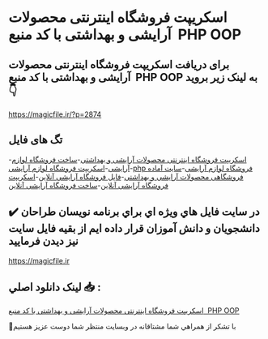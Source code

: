 # اسکریپت فروشگاه اینترنتی محصولات آرایشی و بهداشتی با کد منبع  PHP OOP

## برای دریافت اسکریپت فروشگاه اینترنتی محصولات آرایشی و بهداشتی با کد منبع  PHP OOP به لینک زیر بروید 👇

https://magicfile.ir/?p=2874

## تگ های فایل

-[اسکریپت فروشگاه اینترنتی محصولات آرایشی و بهداشتی](https://magicfile.ir/product/%d8%a7%d8%b3%da%a9%d8%b1%db%8c%d9%be%d8%aa-%d9%81%d8%b1%d9%88%d8%b4%da%af%d8%a7%d9%87-%d8%a7%db%8c%d9%86%d8%aa%d8%b1%d9%86%d8%aa%db%8c-%d9%85%d8%ad%d8%b5%d9%88%d9%84%d8%a7%d8%aa-%d8%a2%d8%b1%d8%a7%db%8c%d8%b4%db%8c-%d9%88-%d8%a8%d9%87%d8%af%d8%a7%d8%b4%d8%aa%db%8c-php/)-[ساخت فروشگاه لوازم آرایشی](https://magicfile.ir/product/%d8%a7%d8%b3%da%a9%d8%b1%db%8c%d9%be%d8%aa-%d9%81%d8%b1%d9%88%d8%b4%da%af%d8%a7%d9%87-%d8%a7%db%8c%d9%86%d8%aa%d8%b1%d9%86%d8%aa%db%8c-%d9%85%d8%ad%d8%b5%d9%88%d9%84%d8%a7%d8%aa-%d8%a2%d8%b1%d8%a7%db%8c%d8%b4%db%8c-%d9%88-%d8%a8%d9%87%d8%af%d8%a7%d8%b4%d8%aa%db%8c-php/)-[اسکریپت فروشگاه لوازم آرایشی](https://magicfile.ir/product/%d8%a7%d8%b3%da%a9%d8%b1%db%8c%d9%be%d8%aa-%d9%81%d8%b1%d9%88%d8%b4%da%af%d8%a7%d9%87-%d8%a7%db%8c%d9%86%d8%aa%d8%b1%d9%86%d8%aa%db%8c-%d9%85%d8%ad%d8%b5%d9%88%d9%84%d8%a7%d8%aa-%d8%a2%d8%b1%d8%a7%db%8c%d8%b4%db%8c-%d9%88-%d8%a8%d9%87%d8%af%d8%a7%d8%b4%d8%aa%db%8c-php/)-[php فروشگاه لوازم آرایشی](https://magicfile.ir/product/%d8%a7%d8%b3%da%a9%d8%b1%db%8c%d9%be%d8%aa-%d9%81%d8%b1%d9%88%d8%b4%da%af%d8%a7%d9%87-%d8%a7%db%8c%d9%86%d8%aa%d8%b1%d9%86%d8%aa%db%8c-%d9%85%d8%ad%d8%b5%d9%88%d9%84%d8%a7%d8%aa-%d8%a2%d8%b1%d8%a7%db%8c%d8%b4%db%8c-%d9%88-%d8%a8%d9%87%d8%af%d8%a7%d8%b4%d8%aa%db%8c-php/)-[سایت آماده فروشگاهی محصولات آرایشی و بهداشتی](https://magicfile.ir/product/%d8%a7%d8%b3%da%a9%d8%b1%db%8c%d9%be%d8%aa-%d9%81%d8%b1%d9%88%d8%b4%da%af%d8%a7%d9%87-%d8%a7%db%8c%d9%86%d8%aa%d8%b1%d9%86%d8%aa%db%8c-%d9%85%d8%ad%d8%b5%d9%88%d9%84%d8%a7%d8%aa-%d8%a2%d8%b1%d8%a7%db%8c%d8%b4%db%8c-%d9%88-%d8%a8%d9%87%d8%af%d8%a7%d8%b4%d8%aa%db%8c-php/)-[فایل فروشگاه آرایشی آنلاین](https://magicfile.ir/product/%d8%a7%d8%b3%da%a9%d8%b1%db%8c%d9%be%d8%aa-%d9%81%d8%b1%d9%88%d8%b4%da%af%d8%a7%d9%87-%d8%a7%db%8c%d9%86%d8%aa%d8%b1%d9%86%d8%aa%db%8c-%d9%85%d8%ad%d8%b5%d9%88%d9%84%d8%a7%d8%aa-%d8%a2%d8%b1%d8%a7%db%8c%d8%b4%db%8c-%d9%88-%d8%a8%d9%87%d8%af%d8%a7%d8%b4%d8%aa%db%8c-php/)-[اسکریپت فروشگاه آرایشی آنلاین](https://magicfile.ir/product/%d8%a7%d8%b3%da%a9%d8%b1%db%8c%d9%be%d8%aa-%d9%81%d8%b1%d9%88%d8%b4%da%af%d8%a7%d9%87-%d8%a7%db%8c%d9%86%d8%aa%d8%b1%d9%86%d8%aa%db%8c-%d9%85%d8%ad%d8%b5%d9%88%d9%84%d8%a7%d8%aa-%d8%a2%d8%b1%d8%a7%db%8c%d8%b4%db%8c-%d9%88-%d8%a8%d9%87%d8%af%d8%a7%d8%b4%d8%aa%db%8c-php/)-[ساخت فروشگاه آرایشی آنلاین](https://magicfile.ir/product/%d8%a7%d8%b3%da%a9%d8%b1%db%8c%d9%be%d8%aa-%d9%81%d8%b1%d9%88%d8%b4%da%af%d8%a7%d9%87-%d8%a7%db%8c%d9%86%d8%aa%d8%b1%d9%86%d8%aa%db%8c-%d9%85%d8%ad%d8%b5%d9%88%d9%84%d8%a7%d8%aa-%d8%a2%d8%b1%d8%a7%db%8c%d8%b4%db%8c-%d9%88-%d8%a8%d9%87%d8%af%d8%a7%d8%b4%d8%aa%db%8c-php/)

## ✔️ در سايت فايل هاي ويژه اي براي برنامه نويسان طراحان دانشجويان و دانش آموزان قرار داده ايم از بقيه فايل سايت نيز ديدن فرماييد

https://magicfile.ir


## لينک دانلود اصلي 📥 :

[اسکریپت فروشگاه اینترنتی محصولات آرایشی و بهداشتی با کد منبع  PHP OOP](https://magicfile.ir/product/%d8%a7%d8%b3%da%a9%d8%b1%db%8c%d9%be%d8%aa-%d9%81%d8%b1%d9%88%d8%b4%da%af%d8%a7%d9%87-%d8%a7%db%8c%d9%86%d8%aa%d8%b1%d9%86%d8%aa%db%8c-%d9%85%d8%ad%d8%b5%d9%88%d9%84%d8%a7%d8%aa-%d8%a2%d8%b1%d8%a7%db%8c%d8%b4%db%8c-%d9%88-%d8%a8%d9%87%d8%af%d8%a7%d8%b4%d8%aa%db%8c-php/) 


🙏با تشکر از همراهي شما مشتاقانه در وبسایت منتظر شما دوست عزیز هستیم

